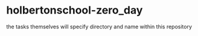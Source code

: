 # holbertonschool-zero_day
the tasks themselves will specify directory and name within this repository
